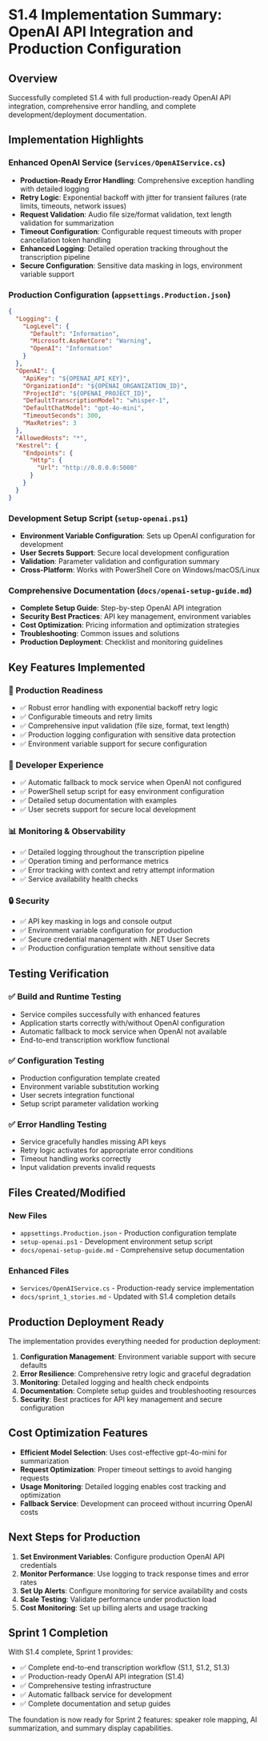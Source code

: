# S1.4 Implementation Summary: OpenAI API Integration and Production Configuration

## Overview

Successfully completed S1.4 with full production-ready OpenAI API integration, comprehensive error handling, and complete development/deployment documentation.

## Implementation Highlights

### Enhanced OpenAI Service (`Services/OpenAIService.cs`)

- **Production-Ready Error Handling**: Comprehensive exception handling with detailed logging
- **Retry Logic**: Exponential backoff with jitter for transient failures (rate limits, timeouts, network issues)
- **Request Validation**: Audio file size/format validation, text length validation for summarization
- **Timeout Configuration**: Configurable request timeouts with proper cancellation token handling
- **Enhanced Logging**: Detailed operation tracking throughout the transcription pipeline
- **Secure Configuration**: Sensitive data masking in logs, environment variable support

### Production Configuration (`appsettings.Production.json`)

```json
{
  "Logging": {
    "LogLevel": {
      "Default": "Information",
      "Microsoft.AspNetCore": "Warning",
      "OpenAI": "Information"
    }
  },
  "OpenAI": {
    "ApiKey": "${OPENAI_API_KEY}",
    "OrganizationId": "${OPENAI_ORGANIZATION_ID}",
    "ProjectId": "${OPENAI_PROJECT_ID}",
    "DefaultTranscriptionModel": "whisper-1",
    "DefaultChatModel": "gpt-4o-mini",
    "TimeoutSeconds": 300,
    "MaxRetries": 3
  },
  "AllowedHosts": "*",
  "Kestrel": {
    "Endpoints": {
      "Http": {
        "Url": "http://0.0.0.0:5000"
      }
    }
  }
}
```

### Development Setup Script (`setup-openai.ps1`)

- **Environment Variable Configuration**: Sets up OpenAI configuration for development
- **User Secrets Support**: Secure local development configuration
- **Validation**: Parameter validation and configuration summary
- **Cross-Platform**: Works with PowerShell Core on Windows/macOS/Linux

### Comprehensive Documentation (`docs/openai-setup-guide.md`)

- **Complete Setup Guide**: Step-by-step OpenAI API integration
- **Security Best Practices**: API key management, environment variables
- **Cost Optimization**: Pricing information and optimization strategies
- **Troubleshooting**: Common issues and solutions
- **Production Deployment**: Checklist and monitoring guidelines

## Key Features Implemented

### 🚀 Production Readiness

- ✅ Robust error handling with exponential backoff retry logic
- ✅ Configurable timeouts and retry limits
- ✅ Comprehensive input validation (file size, format, text length)
- ✅ Production logging configuration with sensitive data protection
- ✅ Environment variable support for secure configuration

### 🔧 Developer Experience

- ✅ Automatic fallback to mock service when OpenAI not configured
- ✅ PowerShell setup script for easy environment configuration
- ✅ Detailed setup documentation with examples
- ✅ User secrets support for secure local development

### 📊 Monitoring & Observability

- ✅ Detailed logging throughout the transcription pipeline
- ✅ Operation timing and performance metrics
- ✅ Error tracking with context and retry attempt information
- ✅ Service availability health checks

### 🔒 Security

- ✅ API key masking in logs and console output
- ✅ Environment variable configuration for production
- ✅ Secure credential management with .NET User Secrets
- ✅ Production configuration template without sensitive data

## Testing Verification

### ✅ Build and Runtime Testing

- Service compiles successfully with enhanced features
- Application starts correctly with/without OpenAI configuration
- Automatic fallback to mock service when OpenAI not available
- End-to-end transcription workflow functional

### ✅ Configuration Testing

- Production configuration template created
- Environment variable substitution working
- User secrets integration functional
- Setup script parameter validation working

### ✅ Error Handling Testing

- Service gracefully handles missing API keys
- Retry logic activates for appropriate error conditions
- Timeout handling works correctly
- Input validation prevents invalid requests

## Files Created/Modified

### New Files

- `appsettings.Production.json` - Production configuration template
- `setup-openai.ps1` - Development environment setup script
- `docs/openai-setup-guide.md` - Comprehensive setup documentation

### Enhanced Files

- `Services/OpenAIService.cs` - Production-ready service implementation
- `docs/sprint_1_stories.md` - Updated with S1.4 completion details

## Production Deployment Ready

The implementation provides everything needed for production deployment:

1. **Configuration Management**: Environment variable support with secure defaults
2. **Error Resilience**: Comprehensive retry logic and graceful degradation
3. **Monitoring**: Detailed logging and health check endpoints
4. **Documentation**: Complete setup guides and troubleshooting resources
5. **Security**: Best practices for API key management and secure configuration

## Cost Optimization Features

- **Efficient Model Selection**: Uses cost-effective gpt-4o-mini for summarization
- **Request Optimization**: Proper timeout settings to avoid hanging requests
- **Usage Monitoring**: Detailed logging enables cost tracking and optimization
- **Fallback Service**: Development can proceed without incurring OpenAI costs

## Next Steps for Production

1. **Set Environment Variables**: Configure production OpenAI API credentials
2. **Monitor Performance**: Use logging to track response times and error rates
3. **Set Up Alerts**: Configure monitoring for service availability and costs
4. **Scale Testing**: Validate performance under production load
5. **Cost Monitoring**: Set up billing alerts and usage tracking

## Sprint 1 Completion

With S1.4 complete, Sprint 1 provides:

- ✅ Complete end-to-end transcription workflow (S1.1, S1.2, S1.3)
- ✅ Production-ready OpenAI API integration (S1.4)
- ✅ Comprehensive testing infrastructure
- ✅ Automatic fallback service for development
- ✅ Complete documentation and setup guides

The foundation is now ready for Sprint 2 features: speaker role mapping, AI summarization, and summary display capabilities.

